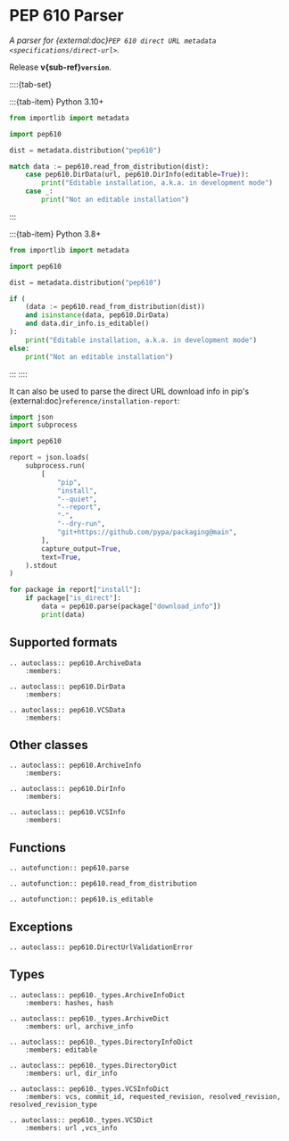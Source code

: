 # PEP 610 Parser

*A parser for {external:doc}`PEP 610 direct URL metadata <specifications/direct-url>`.*

Release **v{sub-ref}`version`**.

::::{tab-set}

:::{tab-item} Python 3.10+

```python
from importlib import metadata

import pep610

dist = metadata.distribution("pep610")

match data := pep610.read_from_distribution(dist):
    case pep610.DirData(url, pep610.DirInfo(editable=True)):
        print("Editable installation, a.k.a. in development mode")
    case _:
        print("Not an editable installation")
```

:::

:::{tab-item} Python 3.8+
```python
from importlib import metadata

import pep610

dist = metadata.distribution("pep610")

if (
    (data := pep610.read_from_distribution(dist))
    and isinstance(data, pep610.DirData)
    and data.dir_info.is_editable()
):
    print("Editable installation, a.k.a. in development mode")
else:
    print("Not an editable installation")
```
:::
::::

It can also be used to parse the direct URL download info in pip's {external:doc}`reference/installation-report`:

```python
import json
import subprocess

import pep610

report = json.loads(
    subprocess.run(
        [
            "pip",
            "install",
            "--quiet",
            "--report",
            "-",
            "--dry-run",
            "git+https://github.com/pypa/packaging@main",
        ],
        capture_output=True,
        text=True,
    ).stdout
)

for package in report["install"]:
    if package["is_direct"]:
        data = pep610.parse(package["download_info"])
        print(data)
```

## Supported formats

```{eval-rst}
.. autoclass:: pep610.ArchiveData
    :members:
```

```{eval-rst}
.. autoclass:: pep610.DirData
    :members:
```

```{eval-rst}
.. autoclass:: pep610.VCSData
    :members:
```

## Other classes

```{eval-rst}
.. autoclass:: pep610.ArchiveInfo
    :members:
```

```{eval-rst}
.. autoclass:: pep610.DirInfo
    :members:
```

```{eval-rst}
.. autoclass:: pep610.VCSInfo
    :members:
```

## Functions

```{eval-rst}
.. autofunction:: pep610.parse
```

```{eval-rst}
.. autofunction:: pep610.read_from_distribution
```

```{eval-rst}
.. autofunction:: pep610.is_editable
```

## Exceptions

```{eval-rst}
.. autoclass:: pep610.DirectUrlValidationError
```

## Types

```{eval-rst}
.. autoclass:: pep610._types.ArchiveInfoDict
    :members: hashes, hash
```

```{eval-rst}
.. autoclass:: pep610._types.ArchiveDict
    :members: url, archive_info
```

```{eval-rst}
.. autoclass:: pep610._types.DirectoryInfoDict
    :members: editable
```

```{eval-rst}
.. autoclass:: pep610._types.DirectoryDict
    :members: url, dir_info
```

```{eval-rst}
.. autoclass:: pep610._types.VCSInfoDict
    :members: vcs, commit_id, requested_revision, resolved_revision, resolved_revision_type
```

```{eval-rst}
.. autoclass:: pep610._types.VCSDict
    :members: url ,vcs_info
```
